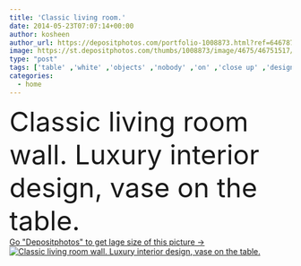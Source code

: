 ```yaml
---
title: 'Classic living room.'
date: 2014-05-23T07:07:14+00:00
author: kosheen
author_url: https://depositphotos.com/portfolio-1008873.html?ref=64678756
image: https://st.depositphotos.com/thumbs/1008873/image/4675/46751517/api_thumb_450.jpg?forcejpeg=true
type: "post"
tags: ['table' ,'white' ,'objects' ,'nobody' ,'on' ,'close up' ,'design' ,'photography' ,'luxury' ,'decoration' ,'empty' ,'shot' ,'elegance' ,'detail' ,'floral' ,'pattern' ,'branch' ,'ornate' ,'style' ,'frame' ,'picture' ,'retro' ,'vintage' ,'classic' ,'modern' ,'scenics' ,'house' ,'wall' ,'window' ,'domestic' ,'interior' ,'home' ,'salon' ,'stand' ,'furniture' ,'room' ,'wallpaper' ,'indoors' ,'vase' ,'composition' ,'living' ,'curtain' ,'porcelain' ,'ceramics' ,'stucco' ,'decorating' ,'showing' ,'minimalism' ,'parquet' ,'the' ]
categories: 
  - home
---
```

<div aling="center">
            <font size="60"> Classic living room wall. Luxury interior design, vase on the table.</font>   
</div>
<div>
    <a href='https://st.depositphotos.com/thumbs/1008873/image/4675/46751517/api_thumb_450.jpg?forcejpeg=true?ref=64678756' target=_blank > Go "Depositphotos" to get lage size of this picture ->
        <img href='https://st.depositphotos.com/thumbs/1008873/image/4675/46751517/api_thumb_450.jpg?forcejpeg=true?ref=64678756' src='https://st.depositphotos.com/1008873/4675/i/950/depositphotos_46751517-stock-photo-classic-living-room.jpg?forcejpeg=true' alt='Classic living room wall. Luxury interior design, vase on the table.' >
    </a>
</div>
